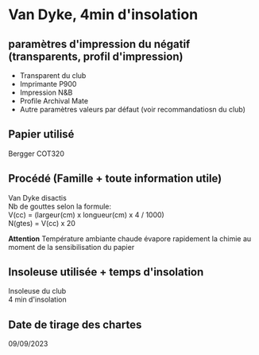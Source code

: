 # Van Dyke, 4min d'insolation

## paramètres d'impression du négatif  (transparents, profil d'impression)

- Transparent du club  
- Imprimante P900  
- Impression N&B  
- Profile Archival Mate  
- Autre paramètres valeurs par défaut  (voir recommandatiosn du club)

## Papier utilisé

Bergger COT320

## Procédé (Famille + toute information utile)
Van Dyke disactis  
Nb de gouttes selon la formule:  
V(cc) = (largeur(cm) x longueur(cm) x 4 / 1000)  
N(gtes) = V(cc) x 20  

**Attention** Température ambiante chaude évapore rapidement la chimie au moment de la sensibilisation du papier 

## Insoleuse utilisée + temps d'insolation

Insoleuse du club  
4 min d'insolation  

## Date de tirage des chartes

09/09/2023
